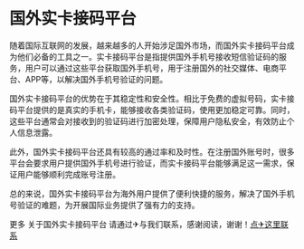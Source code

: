 # 国外实卡接码平台

随着国际互联网的发展，越来越多的人开始涉足国外市场，而国外实卡接码平台成为他们必备的工具之一。实卡接码平台是指提供国外手机号接收短信验证码的服务，用户可以通过这些平台获取国外手机号，用于注册国外的社交媒体、电商平台、APP等，以解决国外手机号验证的问题。

国外实卡接码平台的优势在于其稳定性和安全性。相比于免费的虚拟号码，实卡接码平台提供的是真实的手机卡，能够接收各类验证码，使用更加稳定可靠。同时，这些平台通常会对接收到的验证码进行加密处理，保障用户隐私安全，有效防止个人信息泄露。

此外，国外实卡接码平台还具有较高的通过率和及时性。在注册国外账号时，很多平台会要求用户提供国外手机号进行验证，而实卡接码平台能够满足这一需求，保证用户能够顺利完成账号注册。

总的来说，国外实卡接码平台为海外用户提供了便利快捷的服务，解决了国外手机号验证的难题，为开展国际业务提供了强有力的支持。

更多 关于国外实卡接码平台 请通过✈与我们联系，感谢阅读，谢谢！[点✈这里联系](https://c.k02.cc)